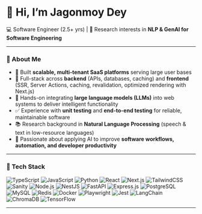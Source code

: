 # 👋 Hi, I’m Jagonmoy Dey  

💻 Software Engineer (2.5+ yrs) | 🔬 Research interests in **NLP & GenAI for Software Engineering**  

---

### 🔹 About Me  
- 🚀 Built **scalable, multi-tenant SaaS platforms** serving large user bases  
- 🧩 Full-stack across **backend** (APIs, databases, caching) and **frontend** (SSR, Server Actions, caching, revalidation, optimized rendering with Next.js)  
- 🤖 Hands-on integrating **large language models (LLMs)** into web systems to deliver intelligent functionality  
- ✅ Experience with **unit testing** and **end-to-end testing** for reliable, maintainable software  
- 📚 Research background in **Natural Language Processing** (speech & text in low-resource languages)  
- 🎯 Passionate about applying AI to improve **software workflows, automation, and developer productivity**  

---

### 🔹 Tech Stack  

![TypeScript](https://img.shields.io/badge/TypeScript-3178C6?style=flat&logo=typescript&logoColor=white) ![JavaScript](https://img.shields.io/badge/JavaScript-F7DF1E?style=flat&logo=javascript&logoColor=black) ![Python](https://img.shields.io/badge/Python-3776AB?style=flat&logo=python&logoColor=white) ![React](https://img.shields.io/badge/React-20232A?style=flat&logo=react&logoColor=61DAFB) ![Next.js](https://img.shields.io/badge/Next.js-000000?style=flat&logo=nextdotjs&logoColor=white) ![TailwindCSS](https://img.shields.io/badge/Tailwind_CSS-38B2AC?style=flat&logo=tailwind-css&logoColor=white) ![Sanity](https://img.shields.io/badge/Sanity-F03E2F?style=flat&logo=sanity&logoColor=white) ![Node.js](https://img.shields.io/badge/Node.js-339933?style=flat&logo=node.js&logoColor=white) ![NestJS](https://img.shields.io/badge/NestJS-E0234E?style=flat&logo=nestjs&logoColor=white) ![FastAPI](https://img.shields.io/badge/FastAPI-009688?style=flat&logo=fastapi&logoColor=white) ![Express.js](https://img.shields.io/badge/Express.js-000000?style=flat&logo=express&logoColor=white) ![PostgreSQL](https://img.shields.io/badge/PostgreSQL-316192?style=flat&logo=postgresql&logoColor=white) ![MySQL](https://img.shields.io/badge/MySQL-4479A1?style=flat&logo=mysql&logoColor=white) ![Redis](https://img.shields.io/badge/Redis-DC382D?style=flat&logo=redis&logoColor=white) ![Docker](https://img.shields.io/badge/Docker-2496ED?style=flat&logo=docker&logoColor=white) ![Playwright](https://img.shields.io/badge/Playwright-45BA4B?style=flat&logo=playwright&logoColor=white) ![Jest](https://img.shields.io/badge/Jest-C21325?style=flat&logo=jest&logoColor=white) ![LangChain](https://img.shields.io/badge/LangChain-000000?style=flat&logo=chainlink&logoColor=white) ![ChromaDB](https://img.shields.io/badge/ChromaDB-FF6F00?style=flat&logo=databricks&logoColor=white) ![TensorFlow](https://img.shields.io/badge/TensorFlow-FF6F00?style=flat&logo=tensorflow&logoColor=white)  

---
